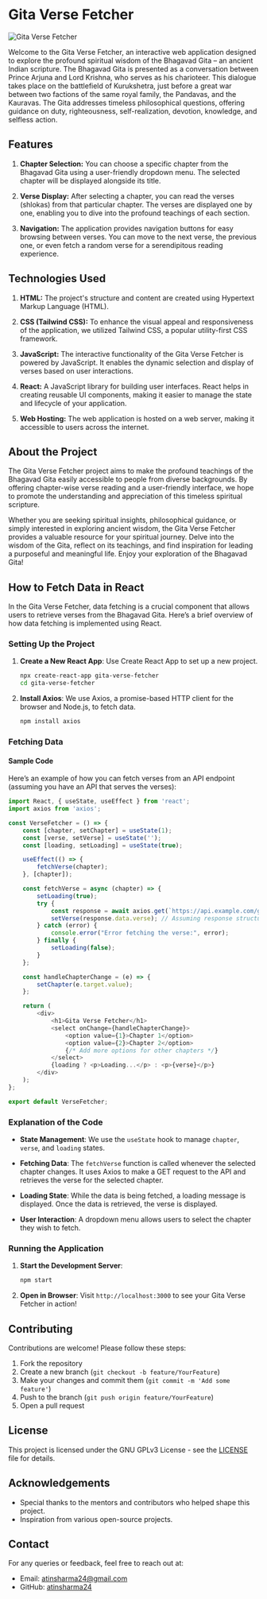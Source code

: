 # Gita Verse Fetcher

![Gita Verse Fetcher](/image-preview/images/HD-wallpaper-dhyan-me-lin-vishnu-bhagwan-vishnu-bhagwan-bhakti.jpg)  <!-- Replace this with your actual image URL -->

Welcome to the Gita Verse Fetcher, an interactive web application designed to explore the profound spiritual wisdom of the Bhagavad Gita – an ancient Indian scripture. The Bhagavad Gita is presented as a conversation between Prince Arjuna and Lord Krishna, who serves as his charioteer. This dialogue takes place on the battlefield of Kurukshetra, just before a great war between two factions of the same royal family, the Pandavas, and the Kauravas. The Gita addresses timeless philosophical questions, offering guidance on duty, righteousness, self-realization, devotion, knowledge, and selfless action.

## Features

1. **Chapter Selection:** You can choose a specific chapter from the Bhagavad Gita using a user-friendly dropdown menu. The selected chapter will be displayed alongside its title.

2. **Verse Display:** After selecting a chapter, you can read the verses (shlokas) from that particular chapter. The verses are displayed one by one, enabling you to dive into the profound teachings of each section.

3. **Navigation:** The application provides navigation buttons for easy browsing between verses. You can move to the next verse, the previous one, or even fetch a random verse for a serendipitous reading experience.

## Technologies Used

1. **HTML:** The project's structure and content are created using Hypertext Markup Language (HTML).

2. **CSS (Tailwind CSS):** To enhance the visual appeal and responsiveness of the application, we utilized Tailwind CSS, a popular utility-first CSS framework.

3. **JavaScript:** The interactive functionality of the Gita Verse Fetcher is powered by JavaScript. It enables the dynamic selection and display of verses based on user interactions.

4. **React:** A JavaScript library for building user interfaces. React helps in creating reusable UI components, making it easier to manage the state and lifecycle of your application.

5. **Web Hosting:** The web application is hosted on a web server, making it accessible to users across the internet.

## About the Project

The Gita Verse Fetcher project aims to make the profound teachings of the Bhagavad Gita easily accessible to people from diverse backgrounds. By offering chapter-wise verse reading and a user-friendly interface, we hope to promote the understanding and appreciation of this timeless spiritual scripture.

Whether you are seeking spiritual insights, philosophical guidance, or simply interested in exploring ancient wisdom, the Gita Verse Fetcher provides a valuable resource for your spiritual journey. Delve into the wisdom of the Gita, reflect on its teachings, and find inspiration for leading a purposeful and meaningful life. Enjoy your exploration of the Bhagavad Gita!

## How to Fetch Data in React

In the Gita Verse Fetcher, data fetching is a crucial component that allows users to retrieve verses from the Bhagavad Gita. Here’s a brief overview of how data fetching is implemented using React.

### Setting Up the Project

1. **Create a New React App**: Use Create React App to set up a new project.

   ```bash
   npx create-react-app gita-verse-fetcher
   cd gita-verse-fetcher
   ```

2. **Install Axios**: We use Axios, a promise-based HTTP client for the browser and Node.js, to fetch data.

   ```bash
   npm install axios
   ```

### Fetching Data

#### Sample Code

Here’s an example of how you can fetch verses from an API endpoint (assuming you have an API that serves the verses):

```javascript
import React, { useState, useEffect } from 'react';
import axios from 'axios';

const VerseFetcher = () => {
    const [chapter, setChapter] = useState(1);
    const [verse, setVerse] = useState('');
    const [loading, setLoading] = useState(true);

    useEffect(() => {
        fetchVerse(chapter);
    }, [chapter]);

    const fetchVerse = async (chapter) => {
        setLoading(true);
        try {
            const response = await axios.get(`https://api.example.com/gita/verses?chapter=${chapter}`);
            setVerse(response.data.verse); // Assuming response structure has 'verse'
        } catch (error) {
            console.error("Error fetching the verse:", error);
        } finally {
            setLoading(false);
        }
    };

    const handleChapterChange = (e) => {
        setChapter(e.target.value);
    };

    return (
        <div>
            <h1>Gita Verse Fetcher</h1>
            <select onChange={handleChapterChange}>
                <option value={1}>Chapter 1</option>
                <option value={2}>Chapter 2</option>
                {/* Add more options for other chapters */}
            </select>
            {loading ? <p>Loading...</p> : <p>{verse}</p>}
        </div>
    );
};

export default VerseFetcher;
```

### Explanation of the Code

- **State Management**: We use the `useState` hook to manage `chapter`, `verse`, and `loading` states.

- **Fetching Data**: The `fetchVerse` function is called whenever the selected chapter changes. It uses Axios to make a GET request to the API and retrieves the verse for the selected chapter.

- **Loading State**: While the data is being fetched, a loading message is displayed. Once the data is retrieved, the verse is displayed.

- **User Interaction**: A dropdown menu allows users to select the chapter they wish to fetch.

### Running the Application

1. **Start the Development Server**:

   ```bash
   npm start
   ```

2. **Open in Browser**: Visit `http://localhost:3000` to see your Gita Verse Fetcher in action!

## Contributing

Contributions are welcome! Please follow these steps:

1. Fork the repository
2. Create a new branch (`git checkout -b feature/YourFeature`)
3. Make your changes and commit them (`git commit -m 'Add some feature'`)
4. Push to the branch (`git push origin feature/YourFeature`)
5. Open a pull request

## License

This project is licensed under the GNU GPLv3 License - see the [LICENSE](LICENSE) file for details.

## Acknowledgements

- Special thanks to the mentors and contributors who helped shape this project.
- Inspiration from various open-source projects.

## Contact

For any queries or feedback, feel free to reach out at:

- Email: atinsharma24@gmail.com
- GitHub: [atinsharma24](https://github.com/atinsharma24)
```

